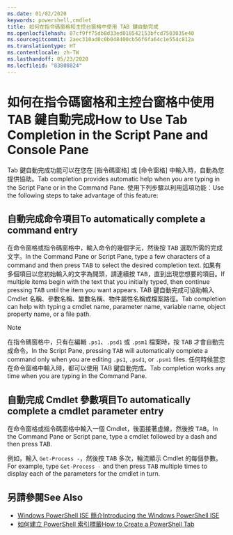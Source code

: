 ```yaml
---
ms.date: 01/02/2020
keywords: powershell,cmdlet
title: 如何在指令碼窗格和主控台窗格中使用 TAB 鍵自動完成
ms.openlocfilehash: 07cf9ff75db8d33ed018542153bfcd7503035e40
ms.sourcegitcommit: 2aec310ad0c0b048400cb56f6fa64c1e554c812a
ms.translationtype: HT
ms.contentlocale: zh-TW
ms.lasthandoff: 05/23/2020
ms.locfileid: "83808824"
---
```

# <a name="how-to-use-tab-completion-in-the-script-pane-and-console-pane"></a><span data-ttu-id="ce02f-103">如何在指令碼窗格和主控台窗格中使用 TAB 鍵自動完成</span><span class="sxs-lookup"><span data-stu-id="ce02f-103">How to Use Tab Completion in the Script Pane and Console Pane</span></span>

<span data-ttu-id="ce02f-104">Tab 鍵自動完成功能可以在您在 [指令碼窗格] 或 [命令窗格] 中輸入時，自動為您提供協助。</span><span class="sxs-lookup"><span data-stu-id="ce02f-104">Tab completion provides automatic help when you are typing in the Script Pane or in the Command Pane.</span></span> <span data-ttu-id="ce02f-105">使用下列步驟以利用這項功能︰</span><span class="sxs-lookup"><span data-stu-id="ce02f-105">Use the following steps to take advantage of this feature:</span></span>

## <a name="to-automatically-complete-a-command-entry"></a><span data-ttu-id="ce02f-106">自動完成命令項目</span><span class="sxs-lookup"><span data-stu-id="ce02f-106">To automatically complete a command entry</span></span>

<span data-ttu-id="ce02f-107">在命令窗格或指令碼窗格中，輸入命令的幾個字元，然後按 <kbd>TAB</kbd> 選取所需的完成文字。</span><span class="sxs-lookup"><span data-stu-id="ce02f-107">In the Command Pane or Script Pane, type a few characters of a command and then press <kbd>TAB</kbd> to select the desired completion text.</span></span> <span data-ttu-id="ce02f-108">如果有多個項目以您初始輸入的文字為開頭，請連續按 <kbd>TAB</kbd>，直到出現您想要的項目。</span><span class="sxs-lookup"><span data-stu-id="ce02f-108">If multiple items begin with the text that you initially typed, then continue pressing <kbd>TAB</kbd> until the item you want appears.</span></span> <span data-ttu-id="ce02f-109">TAB 鍵自動完成可協助輸入 Cmdlet 名稱、參數名稱、變數名稱、物件屬性名稱或檔案路徑。</span><span class="sxs-lookup"><span data-stu-id="ce02f-109">Tab completion can help with typing a cmdlet name, parameter name, variable name, object property name, or a file path.</span></span>

> [!NOTE]
> <span data-ttu-id="ce02f-110">在指令碼窗格中，只有在編輯 `.ps1`、`.psd1` 或 `.psm1` 檔案時，按 <kbd>TAB</kbd> 才會自動完成命令。</span><span class="sxs-lookup"><span data-stu-id="ce02f-110">In the Script Pane, pressing <kbd>TAB</kbd> will automatically complete a command only when you are editing `.ps1`, `.psd1`, or `.psm1` files.</span></span> <span data-ttu-id="ce02f-111">任何時候當您在命令窗格中輸入時，都可以使用 TAB 鍵自動完成。</span><span class="sxs-lookup"><span data-stu-id="ce02f-111">Tab completion works any time when you are typing in the Command Pane.</span></span>

## <a name="to-automatically-complete-a-cmdlet-parameter-entry"></a><span data-ttu-id="ce02f-112">自動完成 Cmdlet 參數項目</span><span class="sxs-lookup"><span data-stu-id="ce02f-112">To automatically complete a cmdlet parameter entry</span></span>

<span data-ttu-id="ce02f-113">在命令窗格或指令碼窗格中輸入一個 Cmdlet，後面接著虛線，然後按 <kbd>TAB</kbd>。</span><span class="sxs-lookup"><span data-stu-id="ce02f-113">In the Command Pane or Script pane, type a cmdlet followed by a dash and then press <kbd>TAB</kbd>.</span></span>

<span data-ttu-id="ce02f-114">例如，輸入 `Get-Process -`，然後按 <kbd>TAB</kbd> 多次，輪流顯示 Cmdlet 的每個參數。</span><span class="sxs-lookup"><span data-stu-id="ce02f-114">For example, type `Get-Process -` and then press <kbd>TAB</kbd> multiple times to display each of the parameters for the cmdlet in turn.</span></span>

## <a name="see-also"></a><span data-ttu-id="ce02f-115">另請參閱</span><span class="sxs-lookup"><span data-stu-id="ce02f-115">See Also</span></span>

- [<span data-ttu-id="ce02f-116">Windows PowerShell ISE 簡介</span><span class="sxs-lookup"><span data-stu-id="ce02f-116">Introducing the Windows PowerShell ISE</span></span>](Introducing-the-Windows-PowerShell-ISE.md)
- [<span data-ttu-id="ce02f-117">如何建立 PowerShell 索引標籤</span><span class="sxs-lookup"><span data-stu-id="ce02f-117">How to Create a PowerShell Tab</span></span>](How-to-Create-a-PowerShell-Tab-in-Windows-PowerShell-ISE.md)

